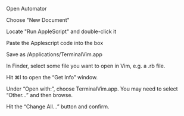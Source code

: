 Open Automator

Choose "New Document"

Locate "Run AppleScript" and double-click it

Paste the Applescript code into the box

Save as /Applications/TerminalVim.app

In Finder, select some file you want to open in Vim, e.g. a .rb file.

Hit ⌘I to open the “Get Info” window.

Under “Open with:”, choose TerminalVim.app. You may need to select “Other…” and then browse.

Hit the “Change All…” button and confirm.
